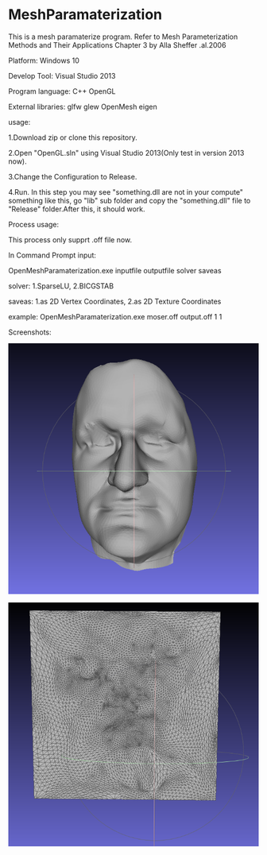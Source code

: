 # MeshParamaterization
This is a mesh paramaterize program.
Refer to Mesh Parameterization Methods and Their Applications Chapter 3
by Alla Sheffer .al.2006

Platform:           Windows 10

Develop Tool:       Visual Studio 2013

Program language:   C++  OpenGL

External libraries: glfw glew OpenMesh eigen

usage:

1.Download zip or clone this repository.

2.Open "OpenGL.sln" using Visual Studio 2013(Only test in version 2013 now).

3.Change the Configuration to Release.

4.Run.
In this step you may see "something.dll are not in your compute" something like this,
go "lib" sub folder and copy the "something.dll" file to "Release" folder.After this,
it should work.

Process usage:

This process only supprt .off file now.

In Command Prompt input:

OpenMeshParamaterization.exe inputfile outputfile solver saveas

solver: 1.SparseLU, 2.BICGSTAB

saveas: 1.as 2D Vertex Coordinates, 2.as 2D Texture Coordinates

example: OpenMeshParamaterization.exe moser.off output.off 1 1

Screenshots:

![image](https://github.com/duoshengyu/MeshParamaterization/blob/master/screenshots/1.png)

![image](https://github.com/duoshengyu/MeshParamaterization/blob/master/screenshots/2.png)